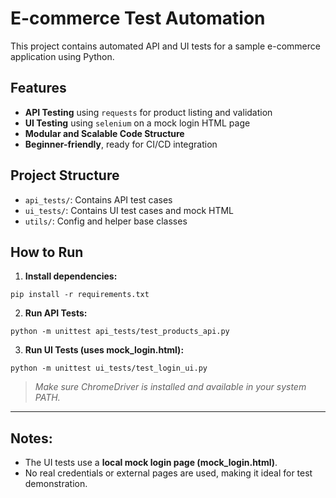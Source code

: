 # E-commerce Test Automation

This project contains automated API and UI tests for a sample e-commerce application using Python.

## Features
- **API Testing** using `requests` for product listing and validation
- **UI Testing** using `selenium` on a mock login HTML page
- **Modular and Scalable Code Structure**
- **Beginner-friendly**, ready for CI/CD integration

## Project Structure
- `api_tests/`: Contains API test cases
- `ui_tests/`: Contains UI test cases and mock HTML
- `utils/`: Config and helper base classes

## How to Run

1. **Install dependencies:**
```
pip install -r requirements.txt
```

2. **Run API Tests:**
```
python -m unittest api_tests/test_products_api.py
```

3. **Run UI Tests (uses mock_login.html):**
```
python -m unittest ui_tests/test_login_ui.py
```

> *Make sure ChromeDriver is installed and available in your system PATH.*

---

## Notes:
- The UI tests use a **local mock login page (mock_login.html)**.
- No real credentials or external pages are used, making it ideal for test demonstration.
